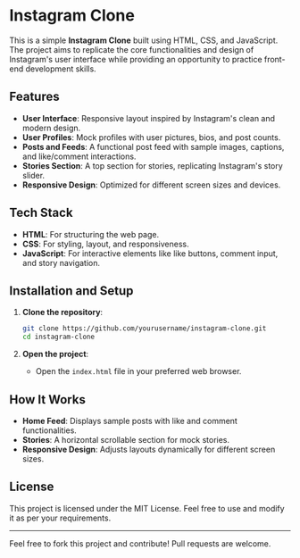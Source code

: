 # Instagram Clone

This is a simple **Instagram Clone** built using HTML, CSS, and JavaScript. The project aims to replicate the core functionalities and design of Instagram's user interface while providing an opportunity to practice front-end development skills.

## Features

- **User Interface**: Responsive layout inspired by Instagram's clean and modern design.
- **User Profiles**: Mock profiles with user pictures, bios, and post counts.
- **Posts and Feeds**: A functional post feed with sample images, captions, and like/comment interactions.
- **Stories Section**: A top section for stories, replicating Instagram's story slider.
- **Responsive Design**: Optimized for different screen sizes and devices.

## Tech Stack

- **HTML**: For structuring the web page.
- **CSS**: For styling, layout, and responsiveness.
- **JavaScript**: For interactive elements like like buttons, comment input, and story navigation.

## Installation and Setup

1. **Clone the repository**:
   ```bash
   git clone https://github.com/yourusername/instagram-clone.git
   cd instagram-clone
   ```

2. **Open the project**:
   - Open the `index.html` file in your preferred web browser.

## How It Works

- **Home Feed**: Displays sample posts with like and comment functionalities.
- **Stories**: A horizontal scrollable section for mock stories.
- **Responsive Design**: Adjusts layouts dynamically for different screen sizes.

## License

This project is licensed under the MIT License. Feel free to use and modify it as per your requirements.

---

Feel free to fork this project and contribute! Pull requests are welcome.

